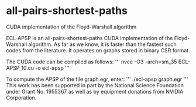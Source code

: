 # all-pairs-shortest-paths
CUDA implementation of the Floyd-Warshall algorithm


ECL-APSP is an all-pairs-shortest-paths CUDA implementation of the Floyd-Warshall algorithm. As far as we know, it is faster than the fastest such codes from the literature. It operates on graphs stored in binary CSR format.

The CUDA code can be compiled as follows:
'''
nvcc -O3 -arch=sm_35 ECL-APSP_10.cu -o ecl-apsp
'''

To compute the APSP of the file graph.egr, enter:
'''
./ecl-apsp graph.egr
'''
This work has been supported in part by the National Science Foundation under Grant No. 1955367 as well as by equipment donations from NVIDIA Corporation.
